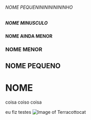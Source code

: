 ###### NOME PEQUENININININININHO
##### NOME MINUSCULO
#### NOME AINDA MENOR
### NOME MENOR
## NOME PEQUENO
# NOME
coisa coiso coisa

eu fiz testes
![Image of Terracottocat](https://octodex.github.com/images/Terracottocat_Group.png)
